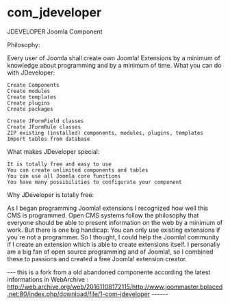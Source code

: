 # com_jdeveloper
JDEVELOPER Joomla Component



Philosophy:

Every user of Joomla shall create own Joomla! Extensions by a minimum of knowledge about programming and by a minimum of time. 
What you can do with JDeveloper:

    Create Components
    Create modules
    Create templates
    Create plugins
    Create packages

    Create JFormField classes
    Create JFormRule classes
    ZIP existing (installed) components, modules, plugins, templates
    Import tables from database

 
What makes JDeveloper special:

    It is totally free and easy to use
    You can create unlimited components and tables
    You can use all Joomla core functions
    You have many possibilities to configurate your component

Why JDeveloper is totally free:

As I began programming Joomla! extensions I recognized how well this CMS is programmed. Open CMS systems follow the philosophy that everyone should be able to present information on the web by a minimum of work. But there is one big handicap: You can only use existing extensions if you`re not a programmer. So I thought, I could help the Joomla! community if I create an extension which is able to create extensions itself. I personally am a big fan of open source programming and of Joomla!, so I combined these to passions and created a free Joomla! extension creator.

--- this is a fork from a old abandoned componente according the latest informations in WebArchive : http://web.archive.org/web/20161108172115/http://www.joommaster.bplaced.net:80/index.php/download/file/1-com-jdeveloper ------
